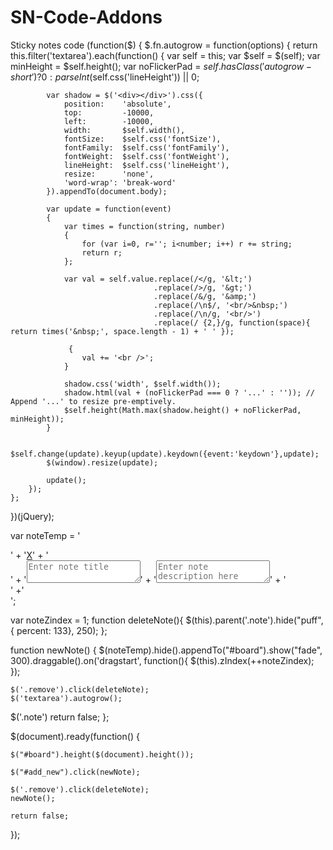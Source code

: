# SN-Code-Addons
Sticky notes code
(function($)
{
   $.fn.autogrow = function(options)
    {
        return this.filter('textarea').each(function()
        {
            var self         = this;
            var $self        = $(self);
            var minHeight    = $self.height();
            var noFlickerPad = $self.hasClass('autogrow-short') ? 0 : parseInt($self.css('lineHeight')) || 0;

            var shadow = $('<div></div>').css({
                position:    'absolute',
                top:         -10000,
                left:        -10000,
                width:       $self.width(),
                fontSize:    $self.css('fontSize'),
                fontFamily:  $self.css('fontFamily'),
                fontWeight:  $self.css('fontWeight'),
                lineHeight:  $self.css('lineHeight'),
                resize:      'none',
                'word-wrap': 'break-word'
            }).appendTo(document.body);

            var update = function(event)
            {
                var times = function(string, number)
                {
                    for (var i=0, r=''; i<number; i++) r += string;
                    return r;
                };

                var val = self.value.replace(/</g, '&lt;')
                                    .replace(/>/g, '&gt;')
                                    .replace(/&/g, '&amp;')
                                    .replace(/\n$/, '<br/>&nbsp;')
                                    .replace(/\n/g, '<br/>')
                                    .replace(/ {2,}/g, function(space){ return times('&nbsp;', space.length - 1) + ' ' });

                 {
                    val += '<br />';
                }

                shadow.css('width', $self.width());
                shadow.html(val + (noFlickerPad === 0 ? '...' : '')); // Append '...' to resize pre-emptively.
                $self.height(Math.max(shadow.height() + noFlickerPad, minHeight));
            }

            $self.change(update).keyup(update).keydown({event:'keydown'},update);
            $(window).resize(update);

            update();
        });
    };
})(jQuery);


var noteTemp =  '<div class="note">'
				+	'<a href="javascript:;" class="button remove">X</a>'
				+ 	'<div class="note_cnt">'
				+		'<textarea class="title" placeholder="Enter note title"></textarea>'
				+ 		'<textarea class="cnt" placeholder="Enter note description here"></textarea>'
				+	'</div> '
				+'</div>';

var noteZindex = 1;
function deleteNote(){
    $(this).parent('.note').hide("puff",{ percent: 133}, 250);
};

function newNote() {
  $(noteTemp).hide().appendTo("#board").show("fade", 300).draggable().on('dragstart',
    function(){
       $(this).zIndex(++noteZindex);
    });
 
	$('.remove').click(deleteNote);
	$('textarea').autogrow();
	
  $('.note')
	return false; 
};



$(document).ready(function() {
    
    $("#board").height($(document).height());
    
    $("#add_new").click(newNote);
    
    $('.remove').click(deleteNote);
    newNote();
	  
    return false;
});
